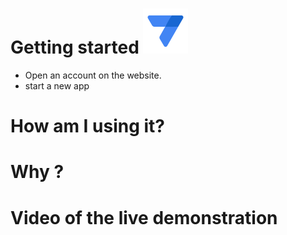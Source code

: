 ---
---

# Getting started [![appsheet](/assets/icons/appsheet.svg)](https://www.appsheet.com/)
- Open an account on the website.
- start a new app

# How am I using it?

# Why ?

# Video of the live demonstration
